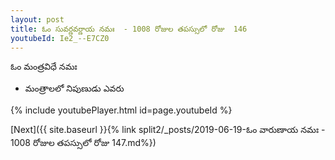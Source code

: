 ```yaml
---
layout: post
title: ఓం సువర్ణవర్ణాయ నమః  - 1008 రోజుల తపస్సులో రోజు  146
youtubeId: Ie2_--E7CZ0
---
```

 
 
 ఓం మంత్రవిధే నమః  
 
 -  మంత్రాలలో నిపుణుడు ఎవరు 
 
  
 
  
 
 
 
 
 
 


{% include youtubePlayer.html id=page.youtubeId %}
 
[Next]({{ site.baseurl }}{% link  split2/_posts/2019-06-19-ఓం వారుణాయ నమః  - 1008 రోజుల తపస్సులో రోజు  147.md%})
 
